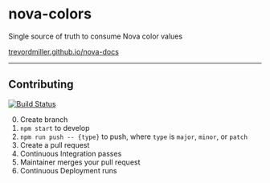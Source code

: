 # nova-colors

Single source of truth to consume Nova color values

[trevordmiller.github.io/nova-docs](https://trevordmiller.github.io/nova-docs)

---

## Contributing

[![Build Status](https://travis-ci.org/trevordmiller/nova-colors.svg?branch=master)](https://travis-ci.org/trevordmiller/nova-colors)

0. Create branch
0. `npm start` to develop
0. `npm run push -- {type}` to push, where `type` is `major`, `minor`, or `patch`
0. Create a pull request
0. Continuous Integration passes
0. Maintainer merges your pull request
0. Continuous Deployment runs
